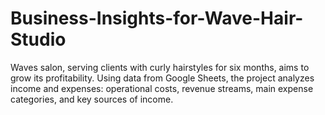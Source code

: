 # Business-Insights-for-Wave-Hair-Studio
Waves salon, serving clients with curly hairstyles for six months, aims to grow its profitability. Using data from Google Sheets, the project analyzes income and expenses: operational costs, revenue streams, main expense categories, and key sources of income.
